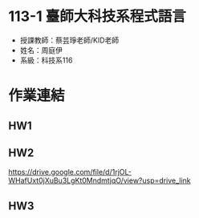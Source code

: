# 113-1 臺師大科技系程式語言
* 授課教師：蔡芸琤老師/KID老師
* 姓名：周庭伊
* 系級：科技系116
# 作業連結
## HW1
## HW2
https://drive.google.com/file/d/1rjOL-WHafUxt0jXuBu3LgKt0MndmtjqO/view?usp=drive_link
## HW3

